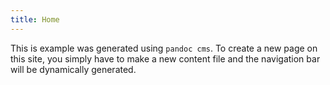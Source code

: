 ```yaml
---
title: Home
---
```

This is example was generated using `pandoc cms`. 
To create a new page on this site, you simply have to make a new content file and the navigation bar will be dynamically generated.
